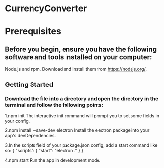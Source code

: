 # CurrencyConverter

# Prerequisites

## Before you begin, ensure you have the following software and tools installed on your computer: 
   Node.js and npm. Download and install them from https://nodejs.org/.

## Getting Started

### Download the file into a directory and open the directory in the terminal and follow the following points:

1.npm init
The interactive init command will prompt you to set some fields in your config.

2.npm install --save-dev electron
Install the electron package into your app's devDependencies.

3.In the scripts field of your package.json config, add a start command like so:
    {
      "scripts": {
        "start": "electron ."
      }
    }

4.npm start
Run the app in development mode.



